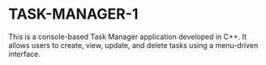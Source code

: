 # TASK-MANAGER-1
This is a console-based Task Manager application developed in C++. It allows users to create, view, update, and delete tasks using a menu-driven interface.
